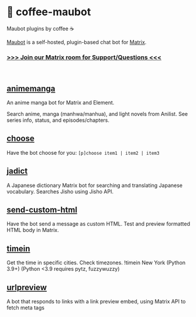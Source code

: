 # 🍢 coffee-maubot

Maubot plugins by coffee ☕

[Maubot](https://github.com/maubot/maubot) is a self-hosted, plugin-based chat bot for [Matrix](https://matrix.org).

### [>>> Join our Matrix room for Support/Questions <<<](https://matrix.to/#/#coffeebank:matrix.org)

<br>

## [animemanga](./animemanga)

An anime manga bot for Matrix and Element.

Search anime, manga (manhwa/manhua), and light novels from Anilist. See series info, status, and episodes/chapters.

## [choose](./choose)

Have the bot choose for you: `[p]choose item1 | item2 | item3`

## [jadict](./jadict)

A Japanese dictionary Matrix bot for searching and translating Japanese vocabulary. Searches Jisho using Jisho API.

## [send-custom-html](./send-custom-html)

Have the bot send a message as custom HTML. Test and preview formatted HTML body in Matrix.

## [timein](./timein)

Get the time in specific cities. Check timezones.  !timein New York  (Python 3.9+) (Python <3.9 requires pytz, fuzzywuzzy)

## [urlpreview](./urlpreview)

A bot that responds to links with a link preview embed, using Matrix API to fetch meta tags
